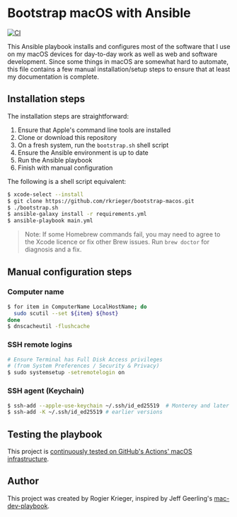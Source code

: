# Bootstrap macOS with Ansible

[![CI][badge-CI]][link-CI]

This Ansible playbook installs and configures most of the software that I use on my macOS devices for day-to-day work as well as web and software development. Since some things in macOS are somewhat hard to automate, this file contains a few manual installation/setup steps to ensure that at least my documentation is complete.


## Installation steps

The installation steps are straightforward:
  1. Ensure that Apple's command line tools are installed
  2. Clone or download this repository
  3. On a fresh system, run the `bootstrap.sh` shell script
  4. Ensure the Ansible environment is up to date
  5. Run the Ansible playbook
  6. Finish with manual configuration

The following is a shell script equivalent:
```bash
$ xcode-select --install
$ git clone https://github.com/rkrieger/bootstrap-macos.git
$ ./bootstrap.sh
$ ansible-galaxy install -r requirements.yml
$ ansible-playbook main.yml
```

> Note: If some Homebrew commands fail, you may need to agree to the Xcode licence or fix other Brew issues. Run `brew doctor` for diagnosis and a fix.


## Manual configuration steps

### Computer name

```bash
$ for item in ComputerName LocalHostName; do
  sudo scutil --set ${item} ${host}
done
$ dnscacheutil -flushcache
```

### SSH remote logins

```bash
# Ensure Terminal has Full Disk Access privileges
# (from System Preferences / Security & Privacy)
$ sudo systemsetup -setremotelogin on
```

### SSH agent (Keychain)

```bash
$ ssh-add --apple-use-keychain ~/.ssh/id_ed25519  # Monterey and later
$ ssh-add -K ~/.ssh/id_ed25519 # earlier versions
```

## Testing the playbook

This project is [continuously tested on GitHub's Actions' macOS infrastructure](link-CI).


## Author

This project was created by Rogier Krieger, inspired by Jeff Geerling's [mac-dev-playbook](https://github.com/geerlingguy/mac-dev-playbook).

[badge-CI]: https://github.com/rkrieger/bootstrap-macos/actions/workflows/ci.yml/badge.svg?event=push
[link-CI]: https://github.com/rkrieger/bootstrap-macos/actions/workflows/ci.yml

